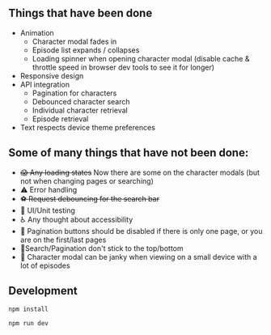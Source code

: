 ## Things that have been done
- Animation
  - Character modal fades in
  - Episode list expands / collapses
  - Loading spinner when opening character modal (disable cache & throttle speed in browser dev tools to see it for longer)
- Responsive design
- API integration
  - Pagination for characters
  - Debounced character search
  - Individual character retrieval
  - Episode retrieval
- Text respects device theme preferences

## Some of many things that have not been done:

- ~~😱 Any loading states~~ Now there are some on the character modals (but not when changing pages or searching)
- ⚠️ Error handling
- ~~⚽ Request debouncing for the search bar~~
- 🧪 UI/Unit testing
- ♿ Any thought about accessibility
- 📕 Pagination buttons should be disabled if there is only one page, or you are on the first/last pages
- 🥍Search/Pagination don't stick to the top/bottom
- 🐘 Character modal can be janky when viewing on a small device with a lot of episodes

## Development

```
npm install
```

```
npm run dev
```
